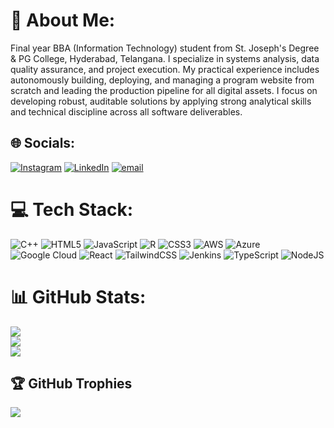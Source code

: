 # 💫 About Me:
Final year BBA (Information Technology) student from St. Joseph's Degree & PG College, Hyderabad, Telangana. I specialize in systems analysis, data quality assurance, and project execution. My practical experience includes autonomously building, deploying, and managing a program website from scratch and leading the production pipeline for all digital assets. I focus on developing robust, auditable solutions by applying strong analytical skills and technical discipline across all software deliverables.


## 🌐 Socials:
[![Instagram](https://img.shields.io/badge/Instagram-%23E4405F.svg?logo=Instagram&logoColor=white)](https://instagram.com/whyisthisagony) [![LinkedIn](https://img.shields.io/badge/LinkedIn-%230077B5.svg?logo=linkedin&logoColor=white)](https://linkedin.com/in/bobby-anthene) [![email](https://img.shields.io/badge/Email-D14836?logo=gmail&logoColor=white)](mailto:bobbyanthene@gmail.com) 

# 💻 Tech Stack:
![C++](https://img.shields.io/badge/c++-%2300599C.svg?style=for-the-badge&logo=c%2B%2B&logoColor=white) ![HTML5](https://img.shields.io/badge/html5-%23E34F26.svg?style=for-the-badge&logo=html5&logoColor=white) ![JavaScript](https://img.shields.io/badge/javascript-%23323330.svg?style=for-the-badge&logo=javascript&logoColor=%23F7DF1E) ![R](https://img.shields.io/badge/r-%23276DC3.svg?style=for-the-badge&logo=r&logoColor=white) ![CSS3](https://img.shields.io/badge/css3-%231572B6.svg?style=for-the-badge&logo=css3&logoColor=white) ![AWS](https://img.shields.io/badge/AWS-%23FF9900.svg?style=for-the-badge&logo=amazon-aws&logoColor=white) ![Azure](https://img.shields.io/badge/azure-%230072C6.svg?style=for-the-badge&logo=microsoftazure&logoColor=white) ![Google Cloud](https://img.shields.io/badge/GoogleCloud-%234285F4.svg?style=for-the-badge&logo=google-cloud&logoColor=white) ![React](https://img.shields.io/badge/react-%2320232a.svg?style=for-the-badge&logo=react&logoColor=%2361DAFB) ![TailwindCSS](https://img.shields.io/badge/tailwindcss-%2338B2AC.svg?style=for-the-badge&logo=tailwind-css&logoColor=white) ![Jenkins](https://img.shields.io/badge/jenkins-%232C5263.svg?style=for-the-badge&logo=jenkins&logoColor=white) ![TypeScript](https://img.shields.io/badge/typescript-%23007ACC.svg?style=for-the-badge&logo=typescript&logoColor=white) ![NodeJS](https://img.shields.io/badge/node.js-6DA55F?style=for-the-badge&logo=node.js&logoColor=white)
# 📊 GitHub Stats:
![](https://github-readme-stats.vercel.app/api?username=noturbob&theme=github_dark&hide_border=true&include_all_commits=false&count_private=false)<br/>
![](https://nirzak-streak-stats.vercel.app/?user=noturbob&theme=github_dark&hide_border=true)<br/>
![](https://github-readme-stats.vercel.app/api/top-langs/?username=noturbob&theme=github_dark&hide_border=true&include_all_commits=false&count_private=false&layout=compact)

## 🏆 GitHub Trophies
![](https://github-profile-trophy.vercel.app/?username=noturbob&theme=radical&no-frame=false&no-bg=true&margin-w=4)

<!-- Proudly created with GPRM ( https://gprm.itsvg.in ) -->
